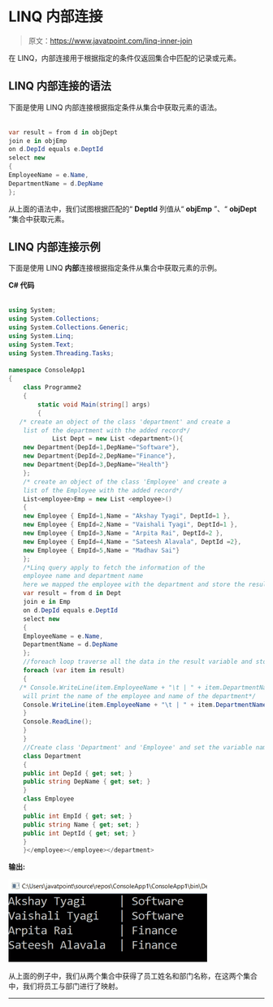 # LINQ 内部连接

> 原文：<https://www.javatpoint.com/linq-inner-join>

在 LINQ，内部连接用于根据指定的条件仅返回集合中匹配的记录或元素。

## LINQ 内部连接的语法

下面是使用 LINQ 内部连接根据指定条件从集合中获取元素的语法。

```cs

var result = from d in objDept
join e in objEmp
on d.DepId equals e.DeptId
select new
{
EmployeeName = e.Name,
DepartmentName = d.DepName
};

```

从上面的语法中，我们试图根据匹配的“ **DeptId** 列值从“ **objEmp** ”、“ **objDept** ”集合中获取元素。

## LINQ 内部连接示例

下面是使用 LINQ **内部**连接根据指定条件从集合中获取元素的示例。

**C# 代码**

```cs

using System;
using System.Collections;
using System.Collections.Generic;
using System.Linq;
using System.Text;
using System.Threading.Tasks;

namespace ConsoleApp1
{
    class Programme2
    {
        static void Main(string[] args)
        {
   /* create an object of the class 'department' and create a 
    list of the department with the added record*/
            List Dept = new List <department>(){
    new Department{DepId=1,DepName="Software"},
    new Department{DepId=2,DepName="Finance"},
    new Department{DepId=3,DepName="Health"}
    };
    /* create an object of the class 'Employee' and create a
    list of the Employee with the added record*/
    List<employee>Emp = new List <employee>()
    {
    new Employee { EmpId=1,Name = "Akshay Tyagi", DeptId=1 },
    new Employee { EmpId=2,Name = "Vaishali Tyagi", DeptId=1 },
    new Employee { EmpId=3,Name = "Arpita Rai", DeptId=2 },
    new Employee { EmpId=4,Name = "Sateesh Alavala", DeptId =2},
    new Employee { EmpId=5,Name = "Madhav Sai"}
    };
    /*Linq query apply to fetch the information of the
    employee name and department name
    here we mapped the employee with the department and store the result in the variable 'result'*/
    var result = from d in Dept
    join e in Emp
    on d.DepId equals e.DeptId
    select new
    {
    EmployeeName = e.Name,
    DepartmentName = d.DepName
    };
    //foreach loop traverse all the data in the result variable and store in item variable
    foreach (var item in result)
    {
   /* Console.WriteLine(item.EmployeeName + "\t | " + item.DepartmentName)
    will print the name of the employee and name of the department*/
    Console.WriteLine(item.EmployeeName + "\t | " + item.DepartmentName);
    }
    Console.ReadLine();
    }
    }
    //Create class 'Department' and 'Employee' and set the variable name
    class Department
    {
    public int DepId { get; set; }
    public string DepName { get; set; }
    }
    class Employee
    {
    public int EmpId { get; set; }
    public string Name { get; set; }
    public int DeptId { get; set; }
    }
    }</employee></employee></department> 
```

**输出:**

![LINQ Inner Join](img/ce9d33f6e6313b2ffc9b120977821d98.png)

从上面的例子中，我们从两个集合中获得了员工姓名和部门名称，在这两个集合中，我们将员工与部门进行了映射。

* * *